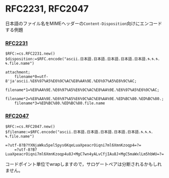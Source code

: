 # RFC2231, RFC2047
日本語のファイル名をMIMEヘッダーの`Content-Disposition`向けにエンコードする例題

### [RFC2231](https://www.ietf.org/rfc/rfc2231.txt)


```4d
$RFC:=cs.RFC2231.new()
$disposition:=$RFC.encode("ascii.日本語.日本語.日本語.日本語.日本語.🌀.🌀.🌀.🌀.file.name")
```

```
attachment;
	filename*0=utf-8'ja'ascii.%E6%97%A5%E6%9C%AC%E8%AA%9E.%E6%97%A5%E6%9C%AC;
	filename*1=%E8%AA%9E.%E6%97%A5%E6%9C%AC%E8%AA%9E.%E6%97%A5%E6%9C%AC;
	filename*2=%E8%AA%9E.%E6%97%A5%E6%9C%AC%E8%AA%9E.%ED%BC%80.%ED%BC%80.;
	filename*3=%ED%BC%80.%ED%BC%80.file.name
```

### [RFC2047](https://www.ietf.org/rfc/rfc2047.txt)

```4d
$RFC:=cs.RFC2047.new()
$filename:=$RFC.encode("ascii.日本語.日本語.日本語.日本語.日本語.🌀.🌀.🌀.🌀.file.name")
```

```
=?utf-8?B?YXNjaWku5pel5pys6KqeLuaXpeacrOiqni7ml6XmnKzoqp4=?=
	=?utf-8?B?LuaXpeacrOiqni7ml6XmnKzoqp4u8J+MgC7wn4yALvCfjIAu8J+MgC5maWxlLm5hbWU=?=
```

コードポイント単位でwrapしますので，サロゲートペアは分断されるかもしれません。
